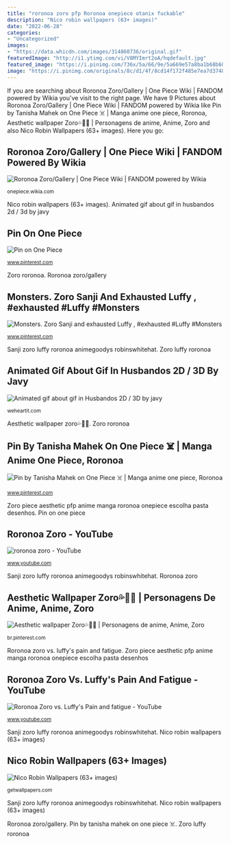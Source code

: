```yaml
---
title: "roronoa zoro pfp Roronoa onepiece otanix fuckable"
description: "Nico robin wallpapers (63+ images)"
date: "2022-06-28"
categories:
- "Uncategorized"
images:
- "https://data.whicdn.com/images/314860736/original.gif"
featuredImage: "http://i1.ytimg.com/vi/V8MYImrt2oA/hqdefault.jpg"
featured_image: "https://i.pinimg.com/736x/5a/66/9e/5a669e57a8ba1b68b601ce4fc462e873.jpg"
image: "https://i.pinimg.com/originals/8c/d1/4f/8cd14f172f485e7ea7d37485dece8ead.jpg"
---
```


If you are searching about Roronoa Zoro/Gallery | One Piece Wiki | FANDOM powered by Wikia you've visit to the right page. We have 9 Pictures about Roronoa Zoro/Gallery | One Piece Wiki | FANDOM powered by Wikia like Pin by Tanisha Mahek on One Piece ☠️ | Manga anime one piece, Roronoa, Aesthetic wallpaper Zoro💦🖤😊 | Personagens de anime, Anime, Zoro and also Nico Robin Wallpapers (63+ images). Here you go:

## Roronoa Zoro/Gallery | One Piece Wiki | FANDOM Powered By Wikia

![Roronoa Zoro/Gallery | One Piece Wiki | FANDOM powered by Wikia](https://vignette.wikia.nocookie.net/onepiece/images/c/c5/Zoro_Kid.png/revision/latest?cb=20171029142226 "Pin by tanisha mahek on one piece ☠️")

<small>onepiece.wikia.com</small>

Nico robin wallpapers (63+ images). Animated gif about gif in husbandos 2d / 3d by javy

## Pin On One Piece

![Pin on One Piece](https://i.pinimg.com/736x/66/cb/bb/66cbbb7aceaccebad9c35523f9ed881d--robins-sanji.jpg "Roronoa zoro/gallery")

<small>www.pinterest.com</small>

Zoro roronoa. Roronoa zoro/gallery

## Monsters. Zoro Sanji And Exhausted Luffy , #exhausted #Luffy #Monsters

![Monsters. Zoro Sanji and exhausted Luffy , #exhausted #Luffy #Monsters](https://i.pinimg.com/736x/5a/66/9e/5a669e57a8ba1b68b601ce4fc462e873.jpg "Roronoa zoro/gallery")

<small>www.pinterest.com</small>

Sanji zoro luffy roronoa animegoodys robinswhitehat. Zoro luffy roronoa

## Animated Gif About Gif In Husbandos 2D / 3D By Javy

![Animated gif about gif in Husbandos 2D / 3D by javy](https://data.whicdn.com/images/314860736/original.gif "Animated gif about gif in husbandos 2d / 3d by javy")

<small>weheartit.com</small>

Aesthetic wallpaper zoro💦🖤😊. Zoro roronoa

## Pin By Tanisha Mahek On One Piece ☠️ | Manga Anime One Piece, Roronoa

![Pin by Tanisha Mahek on One Piece ☠️ | Manga anime one piece, Roronoa](https://i.pinimg.com/originals/8c/d1/4f/8cd14f172f485e7ea7d37485dece8ead.jpg "Zoro piece aesthetic pfp anime manga roronoa onepiece escolha pasta desenhos")

<small>www.pinterest.com</small>

Zoro piece aesthetic pfp anime manga roronoa onepiece escolha pasta desenhos. Pin on one piece

## Roronoa Zoro - YouTube

![roronoa zoro - YouTube](https://yt3.ggpht.com/a/AATXAJzD5Q_7dWv7QFGYQykFKiCIm-AwSLhSCOH3aA=s900-c-k-c0xffffffff-no-rj-mo "Monsters. zoro sanji and exhausted luffy , #exhausted #luffy #monsters")

<small>www.youtube.com</small>

Sanji zoro luffy roronoa animegoodys robinswhitehat. Roronoa zoro

## Aesthetic Wallpaper Zoro💦🖤😊 | Personagens De Anime, Anime, Zoro

![Aesthetic wallpaper Zoro💦🖤😊 | Personagens de anime, Anime, Zoro](https://i.pinimg.com/736x/76/57/f2/7657f22ee760afc7fb291b98edbf9bef.jpg "Zoro luffy roronoa")

<small>br.pinterest.com</small>

Roronoa zoro vs. luffy&#039;s pain and fatigue. Zoro piece aesthetic pfp anime manga roronoa onepiece escolha pasta desenhos

## Roronoa Zoro Vs. Luffy&#039;s Pain And Fatigue - YouTube

![Roronoa Zoro vs. Luffy&#039;s Pain and fatigue - YouTube](http://i1.ytimg.com/vi/V8MYImrt2oA/hqdefault.jpg "Roronoa zoro/gallery")

<small>www.youtube.com</small>

Sanji zoro luffy roronoa animegoodys robinswhitehat. Nico robin wallpapers (63+ images)

## Nico Robin Wallpapers (63+ Images)

![Nico Robin Wallpapers (63+ images)](http://getwallpapers.com/wallpaper/full/6/f/9/1393570-best-nico-robin-wallpapers-1080x1920-download-free.jpg "Animated gif about gif in husbandos 2d / 3d by javy")

<small>getwallpapers.com</small>

Sanji zoro luffy roronoa animegoodys robinswhitehat. Nico robin wallpapers (63+ images)

Roronoa zoro/gallery. Pin by tanisha mahek on one piece ☠️. Zoro luffy roronoa
